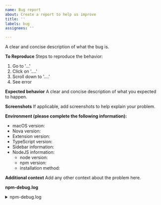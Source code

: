 ```yaml
---
name: Bug report
about: Create a report to help us improve
title: ''
labels: bug
assignees: ''

---
```


A clear and concise description of what the bug is.

**To Reproduce**
Steps to reproduce the behavior:
1. Go to '...'
2. Click on '....'
3. Scroll down to '....'
4. See error

**Expected behavior**
A clear and concise description of what you expected to happen.

**Screenshots**
If applicable, add screenshots to help explain your problem.

**Environment (please complete the following information):**
- macOS version: <!-- [e.g. 10.15.3 (19D76)] get this from  > About This Mac -->
- Nova version: <!-- [e.g. 1.0b10 (162453)] get this from Nova > About Nova -->
- Extension version: <!-- [e.g. 1.5.1] get this from the Nova Extension Library -->
- TypeScript version: <!-- [e.g. 3.9.2] get this from your project, e.g. run `yarn run tsc --version` in your terminal -->
- Sidebar information: <!-- [e.g. Status Running, TypeScript Version 3.9.2] get this from the extension sidebar -->
- NodeJS information:
   - node version: <!-- [e.g. v14.4.0] get this by running `node --version` in your terminal -->
   - npm version: <!-- [e.g. 6.14.4] get this by running `npm --version` in your terminal -->
   - installation method: <!-- e.g. homebrew, nvm, built from source, etc -->

**Additional context**
Add any other context about the problem here. 

**npm-debug.log**

<details>

<summary>npm-debug.log</summary>

<!--
If you can find an npm debug log file for the extension error you're experiencing it will
be very helpful.

To find one, first run `grep -rl "apexskier.jest" "$(npm config get cache)/_logs"` in
your terminal. If you see any files output, grab the contents and paste them into the code
fence below.
-->

```
```

</details>
